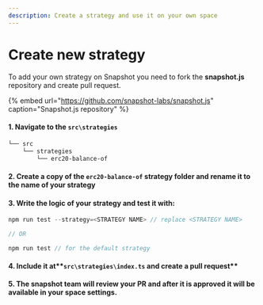 ```yaml
---
description: Create a strategy and use it on your own space
---
```


# Create new strategy

To add your own strategy on Snapshot you need to fork the **snapshot.js** repository and create pull request.

{% embed url="https://github.com/snapshot-labs/snapshot.js" caption="Snapshot.js repository" %}

#### 1. Navigate to the **`src\strategies`**

```bash
└── src
    └── strategies
        └── erc20-balance-of
```

#### 2. Create a copy of the **`erc20-balance-of`** strategy folder and rename it to the name of your strategy

#### 3. Write the logic of your strategy and test it with:

```javascript
npm run test --strategy=<STRATEGY NAME> // replace <STRATEGY NAME>

// OR

npm run test // for the default strategy
```

#### 4. Include it at**`src\strategies\index.ts` and create a pull request**

**5. The snapshot team will review your PR and after it is approved it will be available in your space settings.**

